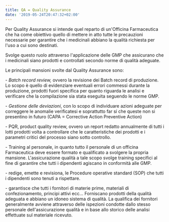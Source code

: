 ```yaml
---
title: QA = Quality Assurance
date: '2019-05-24T20:47:32+02:00'
---
```

Per Quality Assurance si intende quel reparto di un'Officina Farmaceutica che ha come obiettivo quello di mettere in atto tutte le precauzioni necessarie per garantire che i medicinali abbiano la qualità richiesta per l'uso a cui sono destinati. 

Svolge questo ruolo attraverso l'applicazione delle GMP che assicurano che i medicinali siano prodotti e controllati secondo norme di qualità adeguate.

Le principali mansioni svolte dal Quality Assurance sono:

\- _Batch record review,_ ovvero la revisione dei Batch record di produzione. Lo scopo è quello di evidenziare eventuali errori commessi durante la produzione, prodotti fuori specifica per quanto riguarda le analisi e verificare che la compilazione sia stata eseguita seguendo le norme GMP.

\- _Gestione delle deviazioni_, con lo scopo di individuare azioni adeguate per correggere le anomalie verificatesi e soprattutto far sí che queste non si presentino in futuro (CAPA = Corrective Action Preventive Action)

\- PQR, product quality review, ovvero un report redatto annualmente di tutti i lotti prodotti volta a controllare che le caratteristiche dei prodotti e i parametri critici del processo siano sotto controllo.

\- Training al personale, in quanto tutto il personale di un officina Farmaceutica deve essere formato e qualificato a svolgere la propria mansione. L'assicurazione qualità a tale scopo svolge training specifici al fine di garantire che tutti i dipendenti agiscano in conformità alle GMP.

\- redige, emette e revisiona, le Procedure operative standard (SOP) che tutti i dipendenti sono tenuti a rispettare.

\- garantisce che tutti i fornitori di materie prime, materiali di confezionamento, principi attivi ecc... Forniscano prodotti della qualità adeguata e abbiano un idoneo sistema di qualità. La qualifica dei fornitori generalmente avviene attraverso delle ispezioni condotte dallo stesso personale dell'assicurazione qualità e in base allo storico delle analisi effettuate sul materiale ricevuto.
